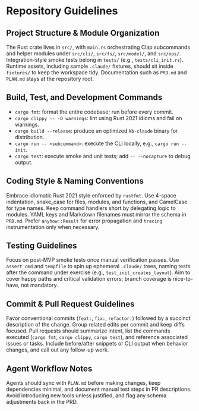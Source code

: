 # Repository Guidelines

## Project Structure & Module Organization
The Rust crate lives in `src/`, with `main.rs` orchestrating Clap subcommands and helper modules under `src/cli/`, `src/fs/`, `src/model/`, and `src/ops/`. Integration-style smoke tests belong in `tests/` (e.g., `tests/cli_init.rs`). Runtime assets, including sample `.claude/` fixtures, should sit inside `fixtures/` to keep the workspace tidy. Documentation such as `PRD.md` and `PLAN.md` stays at the repository root.

## Build, Test, and Development Commands
- `cargo fmt`: format the entire codebase; run before every commit.
- `cargo clippy -- -D warnings`: lint using Rust 2021 idioms and fail on warnings.
- `cargo build --release`: produce an optimized `kb-claude` binary for distribution.
- `cargo run -- <subcommand>`: execute the CLI locally, e.g., `cargo run -- init`.
- `cargo test`: execute smoke and unit tests; add `-- --nocapture` to debug output.

## Coding Style & Naming Conventions
Embrace idiomatic Rust 2021 style enforced by `rustfmt`. Use 4-space indentation, snake_case for files, modules, and functions, and CamelCase for type names. Keep command handlers short by delegating logic to modules. YAML keys and Markdown filenames must mirror the schema in `PRD.md`. Prefer `anyhow::Result` for error propagation and `tracing` instrumentation only when necessary.

## Testing Guidelines
Focus on post-MVP smoke tests once manual verification passes. Use `assert_cmd` and `tempfile` to spin up ephemeral `.claude/` trees, naming tests after the command under exercise (e.g., `test_init_creates_layout`). Aim to cover happy paths and critical validation errors; branch coverage is nice-to-have, not mandatory.

## Commit & Pull Request Guidelines
Favor conventional commits (`feat:`, `fix:`, `refactor:`) followed by a succinct description of the change. Group related edits per commit and keep diffs focused. Pull requests should summarize intent, list the commands executed (`cargo fmt`, `cargo clippy`, `cargo test`), and reference associated issues or tasks. Include before/after snippets or CLI output when behavior changes, and call out any follow-up work.

## Agent Workflow Notes
Agents should sync with `PLAN.md` before making changes, keep dependencies minimal, and document manual test steps in PR descriptions. Avoid introducing new tools unless justified, and flag any schema adjustments back in the PRD.
